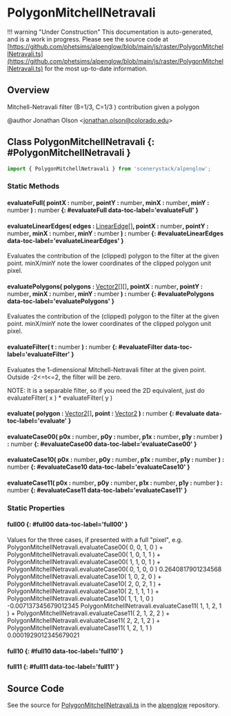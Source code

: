 # PolygonMitchellNetravali

!!! warning "Under Construction"
    This documentation is auto-generated, and is a work in progress. Please see the source code at
    [https://github.com/phetsims/alpenglow/blob/main/js/raster/PolygonMitchellNetravali.ts](https://github.com/phetsims/alpenglow/blob/main/js/raster/PolygonMitchellNetravali.ts) for the most up-to-date information.

## Overview

Mitchell-Netravali filter (B=1/3, C=1/3 ) contribution given a polygon

@author Jonathan Olson &lt;jonathan.olson@colorado.edu&gt;

## Class PolygonMitchellNetravali {: #PolygonMitchellNetravali }


```js
import { PolygonMitchellNetravali } from 'scenerystack/alpenglow';
```
### Static Methods

#### evaluateFull( pointX : <span style="font-weight: 400;"><span style="color: hsla(calc(var(--md-hue) + 180deg),80%,40%,1);">number</span></span>, pointY : <span style="font-weight: 400;"><span style="color: hsla(calc(var(--md-hue) + 180deg),80%,40%,1);">number</span></span>, minX : <span style="font-weight: 400;"><span style="color: hsla(calc(var(--md-hue) + 180deg),80%,40%,1);">number</span></span>, minY : <span style="font-weight: 400;"><span style="color: hsla(calc(var(--md-hue) + 180deg),80%,40%,1);">number</span></span> ) : <span style="font-weight: 400;"><span style="color: hsla(calc(var(--md-hue) + 180deg),80%,40%,1);">number</span></span> {: #evaluateFull data-toc-label='evaluateFull' }

#### evaluateLinearEdges( edges : <span style="font-weight: 400;">[LinearEdge](../alpenglow/LinearEdge.md)[]</span>, pointX : <span style="font-weight: 400;"><span style="color: hsla(calc(var(--md-hue) + 180deg),80%,40%,1);">number</span></span>, pointY : <span style="font-weight: 400;"><span style="color: hsla(calc(var(--md-hue) + 180deg),80%,40%,1);">number</span></span>, minX : <span style="font-weight: 400;"><span style="color: hsla(calc(var(--md-hue) + 180deg),80%,40%,1);">number</span></span>, minY : <span style="font-weight: 400;"><span style="color: hsla(calc(var(--md-hue) + 180deg),80%,40%,1);">number</span></span> ) : <span style="font-weight: 400;"><span style="color: hsla(calc(var(--md-hue) + 180deg),80%,40%,1);">number</span></span> {: #evaluateLinearEdges data-toc-label='evaluateLinearEdges' }

Evaluates the contribution of the (clipped) polygon to the filter at the given point. minX/minY note the lower
coordinates of the clipped polygon unit pixel.

#### evaluatePolygons( polygons : <span style="font-weight: 400;">[Vector2](../dot/Vector2.md)[][]</span>, pointX : <span style="font-weight: 400;"><span style="color: hsla(calc(var(--md-hue) + 180deg),80%,40%,1);">number</span></span>, pointY : <span style="font-weight: 400;"><span style="color: hsla(calc(var(--md-hue) + 180deg),80%,40%,1);">number</span></span>, minX : <span style="font-weight: 400;"><span style="color: hsla(calc(var(--md-hue) + 180deg),80%,40%,1);">number</span></span>, minY : <span style="font-weight: 400;"><span style="color: hsla(calc(var(--md-hue) + 180deg),80%,40%,1);">number</span></span> ) : <span style="font-weight: 400;"><span style="color: hsla(calc(var(--md-hue) + 180deg),80%,40%,1);">number</span></span> {: #evaluatePolygons data-toc-label='evaluatePolygons' }

Evaluates the contribution of the (clipped) polygon to the filter at the given point. minX/minY note the lower
coordinates of the clipped polygon unit pixel.

#### evaluateFilter( t : <span style="font-weight: 400;"><span style="color: hsla(calc(var(--md-hue) + 180deg),80%,40%,1);">number</span></span> ) : <span style="font-weight: 400;"><span style="color: hsla(calc(var(--md-hue) + 180deg),80%,40%,1);">number</span></span> {: #evaluateFilter data-toc-label='evaluateFilter' }

Evaluates the 1-dimensional Mitchell-Netravali filter at the given point. Outside -2&lt;=t&lt;=2, the filter will be
zero.

NOTE: It is a separable filter, so if you need the 2D equivalent, just do
evaluateFilter( x ) * evaluateFilter( y )

#### evaluate( polygon : <span style="font-weight: 400;">[Vector2](../dot/Vector2.md)[]</span>, point : <span style="font-weight: 400;">[Vector2](../dot/Vector2.md)</span> ) : <span style="font-weight: 400;"><span style="color: hsla(calc(var(--md-hue) + 180deg),80%,40%,1);">number</span></span> {: #evaluate data-toc-label='evaluate' }

#### evaluateCase00( p0x : <span style="font-weight: 400;"><span style="color: hsla(calc(var(--md-hue) + 180deg),80%,40%,1);">number</span></span>, p0y : <span style="font-weight: 400;"><span style="color: hsla(calc(var(--md-hue) + 180deg),80%,40%,1);">number</span></span>, p1x : <span style="font-weight: 400;"><span style="color: hsla(calc(var(--md-hue) + 180deg),80%,40%,1);">number</span></span>, p1y : <span style="font-weight: 400;"><span style="color: hsla(calc(var(--md-hue) + 180deg),80%,40%,1);">number</span></span> ) : <span style="font-weight: 400;"><span style="color: hsla(calc(var(--md-hue) + 180deg),80%,40%,1);">number</span></span> {: #evaluateCase00 data-toc-label='evaluateCase00' }

#### evaluateCase10( p0x : <span style="font-weight: 400;"><span style="color: hsla(calc(var(--md-hue) + 180deg),80%,40%,1);">number</span></span>, p0y : <span style="font-weight: 400;"><span style="color: hsla(calc(var(--md-hue) + 180deg),80%,40%,1);">number</span></span>, p1x : <span style="font-weight: 400;"><span style="color: hsla(calc(var(--md-hue) + 180deg),80%,40%,1);">number</span></span>, p1y : <span style="font-weight: 400;"><span style="color: hsla(calc(var(--md-hue) + 180deg),80%,40%,1);">number</span></span> ) : <span style="font-weight: 400;"><span style="color: hsla(calc(var(--md-hue) + 180deg),80%,40%,1);">number</span></span> {: #evaluateCase10 data-toc-label='evaluateCase10' }

#### evaluateCase11( p0x : <span style="font-weight: 400;"><span style="color: hsla(calc(var(--md-hue) + 180deg),80%,40%,1);">number</span></span>, p0y : <span style="font-weight: 400;"><span style="color: hsla(calc(var(--md-hue) + 180deg),80%,40%,1);">number</span></span>, p1x : <span style="font-weight: 400;"><span style="color: hsla(calc(var(--md-hue) + 180deg),80%,40%,1);">number</span></span>, p1y : <span style="font-weight: 400;"><span style="color: hsla(calc(var(--md-hue) + 180deg),80%,40%,1);">number</span></span> ) : <span style="font-weight: 400;"><span style="color: hsla(calc(var(--md-hue) + 180deg),80%,40%,1);">number</span></span> {: #evaluateCase11 data-toc-label='evaluateCase11' }

### Static Properties

#### full00 {: #full00 data-toc-label='full00' }

Values for the three cases, if presented with a full "pixel", e.g.
PolygonMitchellNetravali.evaluateCase00( 0, 0, 1, 0 ) +
PolygonMitchellNetravali.evaluateCase00( 1, 0, 1, 1 ) +
PolygonMitchellNetravali.evaluateCase00( 1, 1, 0, 1 ) +
PolygonMitchellNetravali.evaluateCase00( 0, 1, 0, 0 )
0.2640817901234568
PolygonMitchellNetravali.evaluateCase10( 1, 0, 2, 0 ) +
PolygonMitchellNetravali.evaluateCase10( 2, 0, 2, 1 ) +
PolygonMitchellNetravali.evaluateCase10( 2, 1, 1, 1 ) +
PolygonMitchellNetravali.evaluateCase10( 1, 1, 1, 0 )
-0.007137345679012345
PolygonMitchellNetravali.evaluateCase11( 1, 1, 2, 1 ) +
PolygonMitchellNetravali.evaluateCase11( 2, 1, 2, 2 ) +
PolygonMitchellNetravali.evaluateCase11( 2, 2, 1, 2 ) +
PolygonMitchellNetravali.evaluateCase11( 1, 2, 1, 1 )
0.0001929012345679021

#### full10 {: #full10 data-toc-label='full10' }

#### full11 {: #full11 data-toc-label='full11' }



## Source Code

See the source for [PolygonMitchellNetravali.ts](https://github.com/phetsims/alpenglow/blob/main/js/raster/PolygonMitchellNetravali.ts) in the [alpenglow](https://github.com/phetsims/alpenglow) repository.
